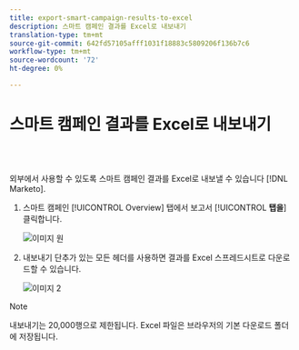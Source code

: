 ```yaml
---
title: export-smart-campaign-results-to-excel
description: 스마트 캠페인 결과를 Excel로 내보내기
translation-type: tm+mt
source-git-commit: 642fd57105afff1031f18883c5809206f136b7c6
workflow-type: tm+mt
source-wordcount: '72'
ht-degree: 0%

---
```



# 스마트 캠페인 결과를 Excel로 내보내기

<br> 

외부에서 사용할 수 있도록 스마트 캠페인 결과를 Excel로 내보낼 수 있습니다 [!DNL Marketo].

1. 스마트 캠페인 [!UICONTROL Overview] 탭에서 보고서 [!UICONTROL **탭을**] 클릭합니다.

   ![이미지 원](/help/sky/assets/smart-campaigns/export-smart-campaign-results-to-excel/export-smart-campaign-results-to-excel-1.png)

1. 내보내기 단추가 있는 모든 헤더를 사용하면 결과를 Excel 스프레드시트로 다운로드할 수 있습니다.

   ![이미지 2](/help/sky/assets/smart-campaigns/export-smart-campaign-results-to-excel/export-smart-campaign-results-to-excel-2.png)

>[!NOTE]
>
>내보내기는 20,000행으로 제한됩니다. Excel 파일은 브라우저의 기본 다운로드 폴더에 저장됩니다.
